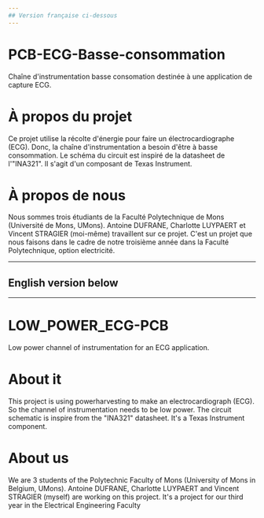 ```yaml
---
## Version française ci-dessous
---
```

# PCB-ECG-Basse-consommation
Chaîne d'instrumentation basse consomation destinée à une application de capture ECG.

# À propos du projet
Ce projet utilise la récolte d'énergie pour faire un électrocardiographe (ECG). Donc, la chaîne d'instrumentation a besoin d'être à basse consommation. Le schéma du circuit est inspiré de la datasheet de l'"INA321". Il s'agit d'un composant de Texas Instrument.

# À propos de nous
Nous sommes trois étudiants de la Faculté Polytechnique de Mons (Université de Mons, UMons). Antoine DUFRANE, Charlotte LUYPAERT et Vincent STRAGIER (moi-même) travaillent sur ce projet. C'est un projet que nous faisons dans le cadre de notre troisième année dans la Faculté Polytechnique, option electricité.

---
## English version below
---
# LOW_POWER_ECG-PCB
Low power channel of instrumentation for an ECG application.

# About it
This project is using powerharvesting to make an electrocardiograph (ECG). So the channel of instrumentation needs to be low power. The circuit schematic is inspire from the "INA321" datasheet. It's a Texas Instrument component.

# About us
We are 3 students of the Polytechnic Faculty of Mons (University of Mons in Belgium, UMons). Antoine DUFRANE, Charlotte LUYPAERT and Vincent STRAGIER (myself) are working on this project. It's a project for our third year in the Electrical Engineering Faculty

